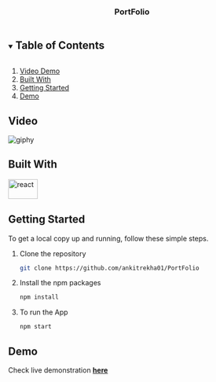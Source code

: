 <h3 align="center">PortFolio</h3>
<!-- TABLE OF CONTENTS -->
<details open="open">
  <summary><h2 style="display: inline-block">Table of Contents</h2></summary>
  <ol>
    <li><a href="#video">Video Demo</a></li>
    <li><a href="#built-with">Built With</a></li>
    <li><a href="#getting-started">Getting Started</a></li>
    <li><a href="#demo">Demo</a></li>
    <!-- <li><a href="#screenshots">Screenshots</a></li> -->
  </ol>
</details>

## Video
![giphy](https://user-images.githubusercontent.com/62371794/179266101-af4b6220-ec68-466f-ba40-cf9e6d36ed3e.gif)

## Built With
<a href="https://reactjs.org/" target="_blank"> <img src="https://upload.wikimedia.org/wikipedia/commons/a/a7/React-icon.svg" alt="react" width="60" height="40"/> </a>

## Getting Started

To get a local copy up and running, follow these simple steps.
1.  Clone the repository
    ```sh
    git clone https://github.com/ankitrekha01/PortFolio
    ```
2.  Install the npm packages 
    ```sh
    npm install
    ```
3.  To run the App
    ```sh
    npm start
    ```

## Demo
Check live demonstration <a href="https://ankit-kumar-portfolio-01.netlify.app/"><strong>here</strong></a>




<!-- # 👀 Portfolio

# 📺 Live demo

  Check live demonstration <a href="https://ankit-kumar-portfolio-01.netlify.app/"><strong>here</strong></a>

# ⚡️ Sections

- About Me
- Technology
- Projects
- Resume

# ⚙️ How To Use

- Clone this repository (or fork, then clone your fork :) )
- Run `npm i`
- Check it out using `npm start`

# 🎯 Technologies used 

- [React](https://reactjs.org/)
- [baseui](https://github.com/uber/baseweb)
- [glamor](https://www.npmjs.com/package/glamor)
- [react-reveal](https://www.react-reveal.com/)
- [react-cursor-custom](https://www.npmjs.com/package/react-cursor-custom)
- [Font Awesome](https://fontawesome.com/v5/docs/web/use-with/react)
- [styled-components](https://styled-components.com/)

# 💡 Illustrations
- [UnDraw](https://undraw.co/illustrations) -->
